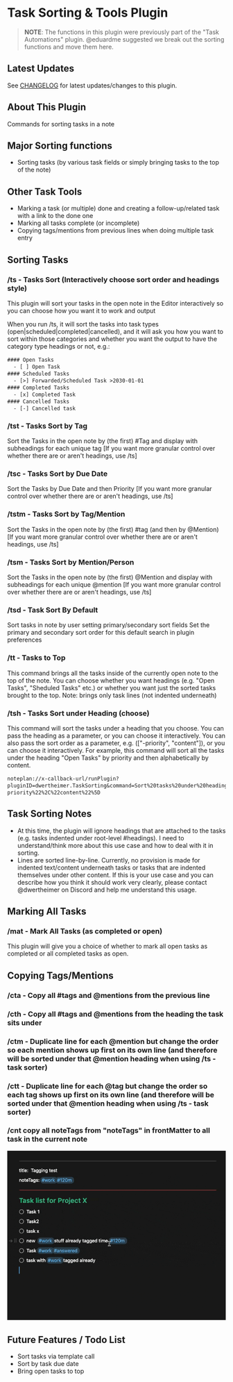 # Task Sorting & Tools Plugin

>**NOTE**: The functions in this plugin were previously part of the "Task Automations" plugin. @eduardme suggested we break out the sorting functions and move them here.

## Latest Updates

See [CHANGELOG](https://github.com/NotePlan/plugins/blob/main/dwertheimer.TaskSorting/CHANGELOG.md) for latest updates/changes to this plugin.

## About This Plugin

Commands for sorting tasks in a note

## Major Sorting functions

- Sorting tasks (by various task fields or simply bringing tasks to the top of the note)

## Other Task Tools

- Marking a task (or multiple) done and creating a follow-up/related task with a link to the done one
- Marking all tasks complete (or incomplete)
- Copying tags/mentions from previous lines when doing multiple task entry

## Sorting Tasks

### /ts - Tasks Sort (Interactively choose sort order and headings style)

This plugin will sort your tasks in the open note in the Editor interactively so you can choose how you want it to work and output

When you run /ts, it will sort the tasks into task types (open|scheduled|completed|cancelled), and it will ask you how you want to sort within those categories and whether you want the output to have the category type headings or not, e.g.:

```text
#### Open Tasks
  - [ ] Open Task
#### Scheduled Tasks
  - [>] Forwarded/Scheduled Task >2030-01-01
#### Completed Tasks
  - [x] Completed Task
#### Cancelled Tasks
  - [-] Cancelled task
```

### /tst - Tasks Sort by Tag

Sort the Tasks in the open note by (the first) #Tag and display with subheadings for each unique tag
[If you want more granular control over whether there are or aren't headings, use /ts]

### /tsc - Tasks Sort by Due Date

Sort the Tasks by Due Date and then Priority
[If you want more granular control over whether there are or aren't headings, use /ts]

### /tstm - Tasks Sort by Tag/Mention

Sort the Tasks in the open note by (the first) #tag (and then by @Mention)
[If you want more granular control over whether there are or aren't headings, use /ts]

### /tsm - Tasks Sort by Mention/Person

Sort the Tasks in the open note by (the first) @Mention and display with subheadings for each unique @mention
[If you want more granular control over whether there are or aren't headings, use /ts]

### /tsd - Task Sort By Default

Sort tasks in note by user setting primary/secondary sort fields
Set the primary and secondary sort order for this default search in plugin preferences

### /tt - Tasks to Top

This command brings all the tasks inside of the currently open note to the top of the note. You can choose whether you want headings (e.g. "Open Tasks", "Sheduled Tasks" etc.) or whether you want just the sorted tasks brought to the top. Note: brings only task lines (not indented underneath)

### /tsh - Tasks Sort under Heading (choose)

This command will sort the tasks under a heading that you choose.
You can pass the heading as a parameter, or you can choose it interactively.
You can also pass the sort order as a parameter, e.g. (["-priority", "content"]), or you can choose it interactively.
For example, this command will sort all the tasks under the heading "Open Tasks" by priority and then alphabetically by content.

```
noteplan://x-callback-url/runPlugin?pluginID=dwertheimer.TaskSorting&command=Sort%20tasks%20under%20heading%20%28choose%29&arg0=Open%20Tasks&arg1=%5B%22-priority%22%2C%22content%22%5D
```

## Task Sorting Notes

- At this time, the plugin will ignore headings that are attached to the tasks (e.g. tasks indented under root-level #headings). I need to understand/think more about this use case and how to deal with it in sorting.
- Lines are sorted line-by-line. Currently, no provision is made for indented text/content underneath tasks or tasks that are indented themselves under other content. If this is your use case and you can describe how you think it should work very clearly, please contact @dwertheimer on Discord and help me understand this usage.

## Marking All Tasks

### /mat - Mark All Tasks (as completed or open)

This plugin will give you a choice of whether to mark all open tasks as completed or all completed tasks as open.

## Copying Tags/Mentions

### /cta - Copy **all** #tags and @mentions from the previous line

### /cth - Copy **all** #tags and @mentions from the heading the task sits under

### /ctm - Duplicate line for each @mention but change the order so each mention shows up first on its own line (and therefore will be sorted under that @mention heading when using /ts - task sorter)

### /ctt - Duplicate line for each @tag but change the order so each tag shows up first on its own line (and therefore will be sorted under that @mention heading when using /ts - task sorter)

### /cnt copy **all** noteTags from "noteTags" in frontMatter to all task in the current note

![NoteTags demo](src/docs/cnt-demo.gif)

## Future Features / Todo List

- Sort tasks via template call
- Sort by task due date
- Bring open tasks to top
